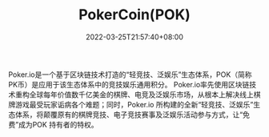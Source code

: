 ﻿---
weight: 
title: "PokerCoin(POK)"
description: "Poker.io是一个基于区块链技术打造的“轻竞技、泛娱乐”生态体系，POK（简称PK币）是应用于该生态体系中的竞技娱乐通用积分"
date: 2022-03-25T21:57:40+08:00
lastmod: 2022-03-25T16:45:40+08:00
draft: false
authors: ["Metabd"]
featuredImage: "pokercoinpok.webp"
link: ""
tags: ["数字代币","PokerCoin(POK)"]
categories: ["navigation"]
navigation: ["数字代币"]
lightgallery: true
toc: true
pinned: false
recommend: false
recommend1: false
---
Poker.io是一个基于区块链技术打造的“轻竞技、泛娱乐”生态体系，POK（简称PK币）是应用于该生态体系中的竞技娱乐通用积分。
Poker.io率先使用区块链技术重构全球每年价值数千亿美金的棋牌、电竞及泛娱乐市场，从根本上解决线上棋牌游戏最受玩家诟病各个难题；同时，Poker.io 所构建的全新“轻竞技、泛娱乐”生态体系，将颠覆原有的棋牌竞技、电子竞技赛事及泛娱乐活动参与方式，让“免费”成为POK 持有者的特权。
